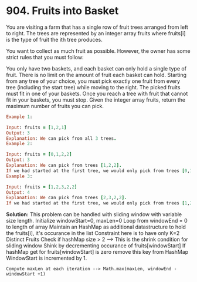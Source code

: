 # 904. Fruits into Basket
You are visiting a farm that has a single row of fruit trees arranged from left to right. The trees are represented by an integer array fruits where fruits[i] is the type of fruit the ith tree produces.

You want to collect as much fruit as possible. However, the owner has some strict rules that you must follow:

You only have two baskets, and each basket can only hold a single type of fruit. There is no limit on the amount of fruit each basket can hold.
Starting from any tree of your choice, you must pick exactly one fruit from every tree (including the start tree) while moving to the right. The picked fruits must fit in one of your baskets.
Once you reach a tree with fruit that cannot fit in your baskets, you must stop.
Given the integer array fruits, return the maximum number of fruits you can pick.

 ```rb
Example 1:

Input: fruits = [1,2,1]
Output: 3
Explanation: We can pick from all 3 trees.
Example 2:

Input: fruits = [0,1,2,2]
Output: 3
Explanation: We can pick from trees [1,2,2].
If we had started at the first tree, we would only pick from trees [0,1].
Example 3:

Input: fruits = [1,2,3,2,2]
Output: 4
Explanation: We can pick from trees [2,3,2,2].
If we had started at the first tree, we would only pick from trees [1,2].
 
 ```

**Solution:**
 This problem can be handled with sliding window with variable size length.
 Initialize windowStart=0, maxLen=0
 Loop from windowEnd = 0 to length of array
 Maintain an HashMap as additional datastructure to hold the fruits[i], it's occurance in the list
    Constraint here is to have only K=2 Distinct Fruits
        Check if hashMap size > 2 --> This is the shrink condition for sliding window 
            Shink by decrementing occurance of fruits[windowStart] 
            If hashMap get for fruits[windowStart] is zero remove this key from HashMap
            WindowStart is incremented by 1. 

    Compute maxLen at each iteration --> Math.max(maxLen, windowEnd - windowStart +1)

